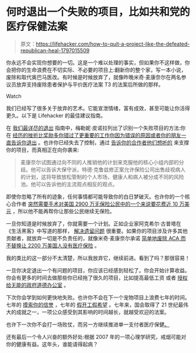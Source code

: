 # 何时退出一个失败的项目，比如共和党的医疗保健法案

> 原文：<https://lifehacker.com/how-to-quit-a-project-like-the-defeated-republican-heal-1797015509>

你永远不会实现你想要的一切。这是一个难以处理的事实，但如果你不这样做，你会把你的生命浪费在不切实际、不必要的项目上:翻新你的整个家，写一本小说，废除和取代奥巴马医改。有时候是时候放弃了，就像昨晚米奇·麦康奈尔在两名参议员放弃支持废除患者保护与平价医疗法案 T3 的法案后所做的那样。

Watch

我们已经写了很多关于放弃的艺术。它能宣泄情绪，富有成效，甚至可能让你活得更久。以下是 Lifehacker 的最佳建议指南。

在 [我们最详尽的退出](https://lifehacker.com/how-to-know-when-its-time-to-quit-5948908#_ga=2.75337108.706375430.1500300305-1297080755.1497980211) 指南中，梅勒妮·皮诺拉列出了识别一个失败项目的方法:你在 [经历的挫折比奖励多](https://www.nytimes.com/2017/07/17/us/politics/health-care-overhaul-collapses-as-two-republican-senators-defect.html)[你错过了更重要的工作](http://money.cnn.com/2017/05/25/news/economy/minimum-wage-bill-democrats/index.html)[你因为错误的原因](https://www.washingtonpost.com/news/wonk/wp/2016/12/16/why-do-republicans-want-to-repeal-obamacare-so-much-because-it-would-be-a-big-tax-cut-for-the-rich/)[或者你的朋友一直告诉你退出](http://thehill.com/homenews/senate/342448-schumer-failure-of-gop-healthcare-bill-proof-that-legislation-is-unworkable) 。也许你已经失去了控制，通过 [告诉你的合作者他们想听的](http://nymag.com/daily/intelligencer/2017/07/senators-realize-mcconnell-is-lying-to-them-about-trumpcare.html) 来支撑你的项目，而真相正在向你袭来:

> 麦康奈尔试图通过向不同的人推销他的计划来克服他的核心小组内部的分歧。他可以告诉大保守派，特德·克鲁兹修正案允许保险公司出售歧视病人的计划，这将导致放松管制的个人市场，健康人和病人被分成不同的风险池。他可以告诉他的主流观点相反的观点。

即使你忽略了所有的迹象，任何事情都可能导致你的白日梦破灭。也许你的一个核心合作者 [突然需要手术](http://nymag.com/daily/intelligencer/2017/07/health-bill-less-likely-if-mccains-recovery-takes-longer.html)[对美国 2900 万无保险公民中的一个来说要花费近 10 万美元](http://www.rollcall.com/news/politics/can-afford-mccains-surgery) ，所以他不能再帮你让那些公民继续无保险。

一旦你知道是时候放弃了，你就需要一个计划。正如企业家阿克希尔·古普塔在《生活黑客》中写道的那样， [解决遗留问题](https://lifehacker.com/an-employers-opinion-on-how-to-quit-your-job-5969245) 很重要。如果你的项目涉及许多其他贡献者，就放弃一切是不负责任的，就像米奇·麦康奈尔承诺 [简单地废除 ACA 而不替换](http://www.huffingtonpost.com/entry/mitch-mcconnell-obamacare-repeal_us_596d802be4b0e983c0587b39)[让 2200 万美国人没有医疗保险](http://www.vanityfair.com/news/2017/06/cbo-score-senate-health-care-bill) 。

我的类比的这一部分不太清楚，所以我放弃它，继续前进。看到了吗？那很容易！

一旦你决定退出一个有问题的项目，你应该已经感到轻松了。你会开始计算收益。你会有更多的时间去做那些你已经拖了很久的项目，比如提高最低工资 或者 [授权给无能的政府道德办公室](https://www.nytimes.com/2017/07/17/us/politics/walter-shaub-ethics-recommendations.html) 。

下次你会学到如何更快地失败。也许你不会在下一个宠物项目上浪费七年的时间。七年的 [摸索你的信誉](https://morningconsult.com/2017/06/06/congressional-republicans-losing-voters-trust-many-issues/) ，七年的 [假开工假希望](https://www.usnews.com/news/business/articles/2017-05-04/gop-revives-struggling-health-care-bill-and-plans-house-vote) 。七年来，国会取得了 21 世纪最伟大的成就之一，一项公众感受到其影响的时间越长，就越受欢迎的法案。

也许下一次你不会打一场败仗，而另一方继续推进单一支付者医疗保健[。](https://www.theatlantic.com/politics/archive/2017/07/healthcare-congress-bernie-sanders-single-payer-obamacare/533595/)

还有最后一个令人兴奋的额外好处:根据 2007 年的一项心理学研究，戒烟可能对你的健康有益。这年头，谁能请得起病？